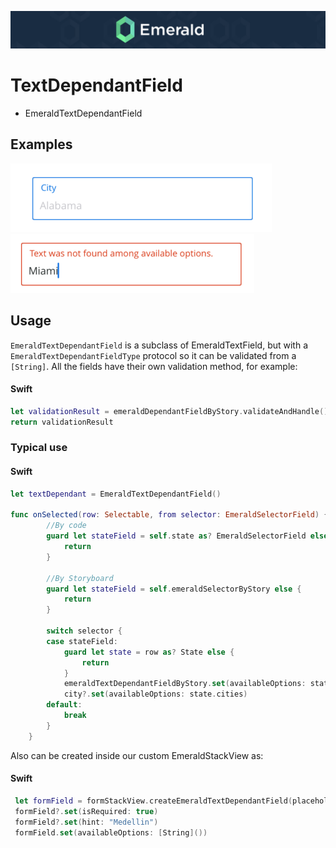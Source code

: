 <p align="center"><img src="/Resources/Images/Header.png" /></p>

# TextDependantField
<ul class="icon-list">
  <li class="icon-list-item icon-list-item--spec">EmeraldTextDependantField</li>
</ul>

## Examples
<img src="/Resources/Images/EmeraldTextDependantField.png" />
<img src="/Resources/Images/EmeraldTextDependantFieldError.png" />

## Usage

`EmeraldTextDependantField` is a subclass of EmeraldTextField, but with a `EmeraldTextDependantFieldType` protocol so it can be validated from a `[String]`. All the fields have their own validation method, for example:

#### Swift
```swift
let validationResult = emeraldDependantFieldByStory.validateAndHandle()
return validationResult
```
### Typical use

#### Swift
```swift
let textDependant = EmeraldTextDependantField()

func onSelected(row: Selectable, from selector: EmeraldSelectorField) {
        //By code
        guard let stateField = self.state as? EmeraldSelectorField else {
            return
        }
        
        //By Storyboard
        guard let stateField = self.emeraldSelectorByStory else {
            return
        }

        switch selector {
        case stateField:
            guard let state = row as? State else {
                return
            }
            emeraldTextDependantFieldByStory.set(availableOptions: state.cities)
            city?.set(availableOptions: state.cities)
        default:
            break
        }
    }
```

Also can be created inside our custom EmeraldStackView as:

#### Swift
```swift
 let formField = formStackView.createEmeraldTextDependantField(placeholder: "City")
 formField?.set(isRequired: true)
 formField?.set(hint: "Medellin")
 formField.set(availableOptions: [String]())
```
